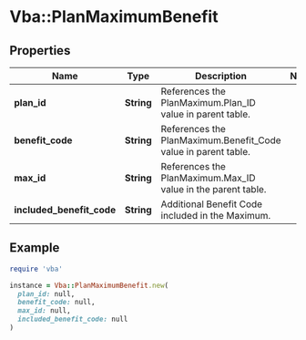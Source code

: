 # Vba::PlanMaximumBenefit

## Properties

| Name | Type | Description | Notes |
| ---- | ---- | ----------- | ----- |
| **plan_id** | **String** | References the PlanMaximum.Plan_ID value in parent table. |  |
| **benefit_code** | **String** | References the PlanMaximum.Benefit_Code value in parent table. |  |
| **max_id** | **String** | References the PlanMaximum.Max_ID value in the parent table. |  |
| **included_benefit_code** | **String** | Additional Benefit Code included in the Maximum. |  |

## Example

```ruby
require 'vba'

instance = Vba::PlanMaximumBenefit.new(
  plan_id: null,
  benefit_code: null,
  max_id: null,
  included_benefit_code: null
)
```

